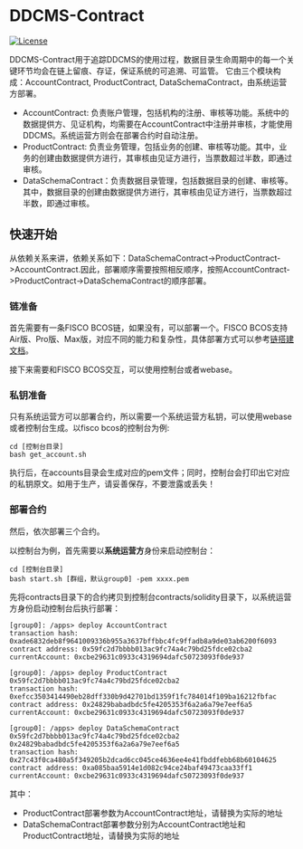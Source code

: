 # DDCMS-Contract

[![License](https://img.shields.io/badge/license-Apache%202-4EB1BA.svg)](https://www.apache.org/licenses/LICENSE-2.0.html)


DDCMS-Contract用于追踪DDCMS的使用过程，数据目录生命周期中的每一个关键环节均会在链上留痕、存证，保证系统的可追溯、可监管。 它由三个模块构成：AccountContract, ProductContract, DataSchemaContract，由系统运营方部署。

- AccountContract: 负责账户管理，包括机构的注册、审核等功能。系统中的数据提供方、见证机构，均需要在AccountContract中注册并审核，才能使用DDCMS。系统运营方则会在部署合约时自动注册。
- ProductContract: 负责业务管理，包括业务的创建、审核等功能。其中，业务的创建由数据提供方进行，其审核由见证方进行，当票数超过半数，即通过审核。
- DataSchemaContract：负责数据目录管理，包括数据目录的创建、审核等。其中，数据目录的创建由数据提供方进行，其审核由见证方进行，当票数超过半数，即通过审核。



## 快速开始
从依赖关系来讲，依赖关系如下：DataSchemaContract->ProductContract->AccountContract.因此，部署顺序需要按照相反顺序，按照AccountContract->ProductContract->DataSchemaContract的顺序部署。

### 链准备
首先需要有一条FISCO BCOS链，如果没有，可以部署一个。FISCO BCOS支持Air版、Pro版、Max版，对应不同的能力和复杂性，具体部署方式可以参考[链搭建文档](https://fisco-bcos-doc.readthedocs.io/zh_CN/latest/docs/tutorial/air/index.html#)。

接下来需要和FISCO BCOS交互，可以使用控制台或者webase。

### 私钥准备
只有系统运营方可以部署合约，所以需要一个系统运营方私钥，可以使用webase或者控制台生成。以fisco bcos的控制台为例:

```
cd [控制台目录]
bash get_account.sh
```
执行后，在accounts目录会生成对应的pem文件；同时，控制台会打印出它对应的私钥原文。如用于生产，请妥善保存，不要泄露或丢失！

### 部署合约

然后，依次部署三个合约。

以控制台为例，首先需要以**系统运营方**身份来启动控制台：
```
cd [控制台目录]
bash start.sh [群组，默认group0] -pem xxxx.pem
```

先将contracts目录下的合约拷贝到控制台contracts/solidity目录下，以系统运营方身份启动控制台后执行部署：
```
[group0]: /apps> deploy AccountContract
transaction hash: 0xade6832deb8f9641009336b955a3637bffbbc4fc9ffadb8a9de03ab6200f6093
contract address: 0x59fc2d7bbbb013ac9fc74a4c79bd25fdce02cba2
currentAccount: 0xcbe29631c0933c4319694dafc50723093f0de937

[group0]: /apps> deploy ProductContract 0x59fc2d7bbbb013ac9fc74a4c79bd25fdce02cba2
transaction hash: 0xefcc3503414490eb28dff330b9d42701bd1359f1fc784014f109ba16212fbfac
contract address: 0x24829babadbdc5fe4205353f6a2a6a79e7eef6a5
currentAccount: 0xcbe29631c0933c4319694dafc50723093f0de937

[group0]: /apps> deploy DataSchemaContract 0x59fc2d7bbbb013ac9fc74a4c79bd25fdce02cba2 0x24829babadbdc5fe4205353f6a2a6a79e7eef6a5
transaction hash: 0x27c43f0ca480a5f349205b2dcad6cc045ce4636ee4e41fbddfebb68b60104625
contract address: 0xa085baa5914e1d082c94ce24baf49473caa33ff1
currentAccount: 0xcbe29631c0933c4319694dafc50723093f0de937
```

其中：
- ProductContract部署参数为AccountContract地址，请替换为实际的地址
- DataSchemaContract部署参数分别为AccountContract地址和ProductContract地址，请替换为实际的地址

